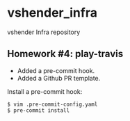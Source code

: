 # vshender_infra

vshender Infra repository


## Homework #4: play-travis

- Added a pre-commit hook.
- Added a Github PR template.


Install a pre-commit hook:
```
$ vim .pre-commit-config.yaml
$ pre-commit install
```
